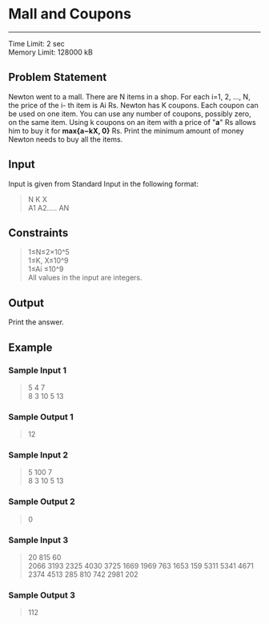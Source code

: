 # Mall and Coupons
<hr>
Time Limit: 2 sec <br>
Memory Limit: 128000 kB

## Problem Statement
Newton went to a mall. There are N items in a shop. For each i=1, 2, …, N, the price of the i- th item is Ai Rs. Newton has K coupons. Each coupon can be used on one item. You can use any number of coupons, possibly zero, on the same item. Using k coupons on an item with a price of "**a**" Rs allows him to buy it for **max{a−kX, 0}** Rs.
Print the minimum amount of money Newton needs to buy all the items.
## Input
Input is given from Standard Input in the following format:
> N K X <br>
> A1 A2..... AN

## Constraints
> 1≤N≤2×10^5 <br>
> 1≤K, X≤10^9 <br>
> 1≤Ai ≤10^9 <br>
All values in the input are integers.

## Output
Print the answer.

## Example
### Sample Input 1
> 5 4 7 <br>
> 8 3 10 5 13

### Sample Output 1
> 12

### Sample Input 2
> 5 100 7 <br>
> 8 3 10 5 13

### Sample Output 2
> 0

### Sample Input 3
> 20 815 60<br>
> 2066 3193 2325 4030 3725 1669 1969 763 1653 159 5311 5341 4671 2374 4513 285 810 742 2981 202

### Sample Output 3
> 112
